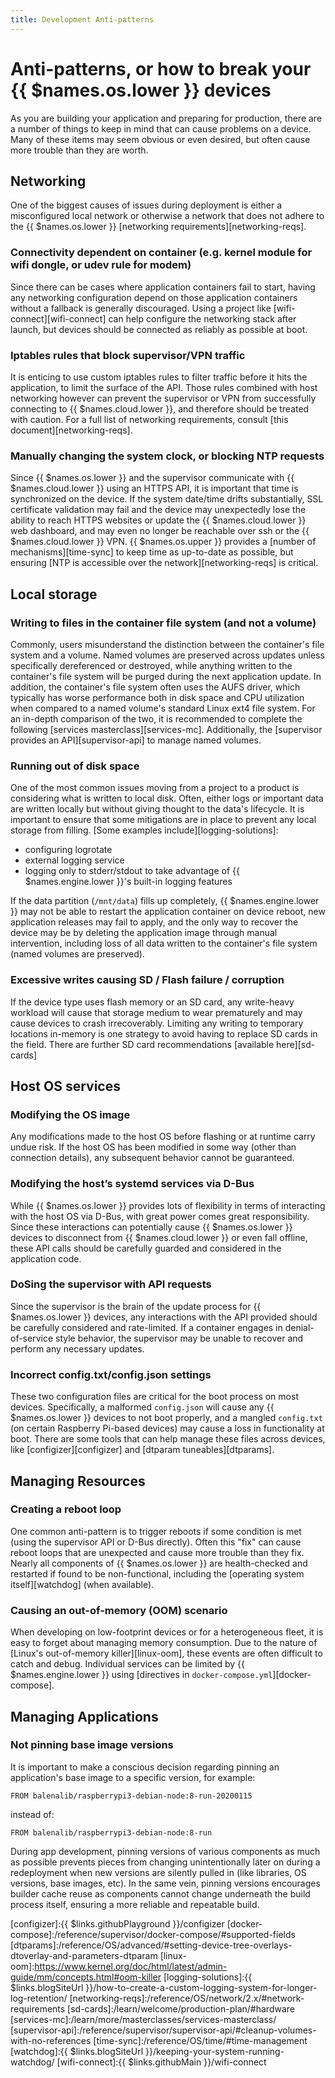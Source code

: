 ```yaml
---
title: Development Anti-patterns
---
```

# Anti-patterns, or how to break your {{ $names.os.lower }} devices

As you are building your application and preparing for production, there are a number of things to keep in mind that can cause problems on a device. Many of these items may seem obvious or even desired, but often cause more trouble than they are worth.

## Networking
One of the biggest causes of issues during deployment is either a misconfigured local network or otherwise a network that does not adhere to the {{ $names.os.lower }} [networking requirements][networking-reqs].

### Connectivity dependent on container (e.g. kernel module for wifi dongle, or udev rule for modem)
Since there can be cases where application containers fail to start, having any networking configuration depend on those application containers without a fallback is generally discouraged. Using a project like [wifi-connect][wifi-connect] can help configure the networking stack after launch, but devices should be connected as reliably as possible at boot.

### Iptables rules that block supervisor/VPN traffic
It is enticing to use custom iptables rules to filter traffic before it hits the application, to limit the surface of the API. Those rules combined with host networking however can prevent the supervisor or VPN from successfully connecting to {{ $names.cloud.lower }}, and therefore should be treated with caution. For a full list of networking requirements, consult [this document][networking-reqs].

### Manually changing the system clock, or blocking NTP requests
Since {{ $names.os.lower }} and the supervisor communicate with {{ $names.cloud.lower }} using an HTTPS API, it is important that time is synchronized on the device. If the system date/time drifts substantially, SSL certificate validation may fail and the device may unexpectedly lose the ability to reach HTTPS websites or update the {{ $names.cloud.lower }} web dashboard, and may even no longer be reachable over ssh or the {{ $names.cloud.lower }} VPN. {{ $names.os.upper }} provides a [number of mechanisms][time-sync] to keep time as up-to-date as possible, but ensuring [NTP is accessible over the network][networking-reqs] is critical.

## Local storage

### Writing to files in the container file system (and not a volume)
Commonly, users misunderstand the distinction between the container's file system and a volume. Named volumes are preserved across updates unless specifically dereferenced or destroyed, while anything written to the container's file system will be purged during the next application update.  In addition, the container's file system often uses the AUFS driver, which typically has worse performance both in disk space and CPU utilization when compared to a named volume's standard Linux ext4 file system. For an in-depth comparison of the two, it is recommended to complete the following [services masterclass][services-mc]. Additionally, the [supervisor provides an API][supervisor-api] to manage named volumes.

### Running out of disk space
One of the most common issues moving from a project to a product is considering what is written to local disk. Often, either logs or important data are written locally but without giving thought to the data's lifecycle. It is important to ensure that some mitigations are in place to prevent any local storage from filling. [Some examples include][logging-solutions]:
* configuring logrotate
* external logging service
* logging only to stderr/stdout to take advantage of {{ $names.engine.lower }}'s built-in logging features

If the data partition (`/mnt/data`) fills up completely, {{ $names.engine.lower }} may not be able to restart the application container on device reboot, new application releases may fail to apply, and the only way to recover the device may be by deleting the application image through manual intervention, including loss of all data written to the container's file system (named volumes are preserved).

### Excessive writes causing SD / Flash failure / corruption
If the device type uses flash memory or an SD card, any write-heavy workload will cause that storage medium to wear prematurely and may cause devices to crash irrecoverably. Limiting any writing to temporary locations in-memory is one strategy to avoid having to replace SD cards in the field. There are further SD card recommendations [available here][sd-cards]

## Host OS services

### Modifying the OS image
Any modifications made to the host OS before flashing or at runtime carry undue risk. If the host OS has been modified in some way (other than connection details), any subsequent behavior cannot be guaranteed.

### Modifying the host’s systemd services via D-Bus
While {{ $names.os.lower }} provides lots of flexibility in terms of interacting with the host OS via D-Bus, with great power comes great responsibility. Since these interactions can potentially cause {{ $names.os.lower }} devices to disconnect from {{ $names.cloud.lower }} or even fall offline, these API calls should be carefully guarded and considered in the application code.

### DoSing the supervisor with API requests
Since the supervisor is the brain of the update process for {{ $names.os.lower }} devices, any interactions with the API provided should be carefully considered and rate-limited. If a container engages in denial-of-service style behavior, the supervisor may be unable to recover and perform any necessary updates.

### Incorrect config.txt/config.json settings
These two configuration files are critical for the boot process on most devices. Specifically, a malformed `config.json` will cause any {{ $names.os.lower }} devices to not boot properly, and a mangled `config.txt` (on certain Raspberry Pi-based devices) may cause a loss in functionality at boot. There are some tools that can help manage these files across devices, like [configizer][configizer] and [dtparam tuneables][dtparams].

## Managing Resources

### Creating a reboot loop
One common anti-pattern is to trigger reboots if some condition is met (using the supervisor API or D-Bus directly).  Often this "fix" can cause reboot loops that are unexpected and cause more trouble than they fix. Nearly all components of {{ $names.os.lower }} are health-checked and restarted if found to be non-functional, including the [operating system itself][watchdog] (when available).

### Causing an out-of-memory (OOM) scenario
When developing on low-footprint devices or for a heterogeneous fleet, it is easy to forget about managing memory consumption. Due to the nature of [Linux's out-of-memory killer][linux-oom], these events are often difficult to catch and debug. Individual services can be limited by {{ $names.engine.lower }} using [directives in `docker-compose.yml`][docker-compose].

## Managing Applications

### Not pinning base image versions
It is important to make a conscious decision regarding pinning an application's base image to a specific version, for example:

```
FROM balenalib/raspberrypi3-debian-node:8-run-20200115
```

instead of:

```
FROM balenalib/raspberrypi3-debian-node:8-run
```

During app development, pinning versions of various components as much as possible prevents pieces from changing unintentionally later on during a redeployment when new versions are silently pulled in (like libraries, OS versions, base images, etc). In the same vein, pinning versions encourages builder cache reuse as components cannot change underneath the build process itself, ensuring a more reliable and repeatable build.

[configizer]:{{ $links.githubPlayground }}/configizer
[docker-compose]:/reference/supervisor/docker-compose/#supported-fields
[dtparams]:/reference/OS/advanced/#setting-device-tree-overlays-dtoverlay-and-parameters-dtparam
[linux-oom]:https://www.kernel.org/doc/html/latest/admin-guide/mm/concepts.html#oom-killer
[logging-solutions]:{{ $links.blogSiteUrl }}/how-to-create-a-custom-logging-system-for-longer-log-retention/
[networking-reqs]:/reference/OS/network/2.x/#network-requirements
[sd-cards]:/learn/welcome/production-plan/#hardware
[services-mc]:/learn/more/masterclasses/services-masterclass/
[supervisor-api]:/reference/supervisor/supervisor-api/#cleanup-volumes-with-no-references
[time-sync]:/reference/OS/time/#time-management
[watchdog]:{{ $links.blogSiteUrl }}/keeping-your-system-running-watchdog/
[wifi-connect]:{{ $links.githubMain }}/wifi-connect

